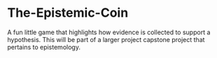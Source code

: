 # The-Epistemic-Coin
A fun little game that highlights how evidence is collected to support a hypothesis. This will be part of a larger project capstone project that pertains to epistemology.
